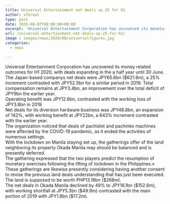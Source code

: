 ```yaml
---
title: Universal Entertainment net deals up 25 for H1
author: xforeal 
type: post
date: 2020-08-07T00:00:00+00:00
excerpt: 'Universal Entertainment Corporation has uncovered its monetary outcomes for H1 2020, with deals expanding in the a half year until 30 June '
url: /universal-entertainment-net-deals-up-25-for-h1/
image : images/news/2020/08/universalfigures.jpg
categories:
  - news

---
```

<p class="paragraph" style="margin: 0cm; margin-bottom: .0001pt; vertical-align: baseline;">
  <span class="normaltextrun">Universal Entertainment Corporation has uncovered its money related outcomes for H1 2020, with deals expanding in the a half year until 30 June. </span>
</p>

<p class="paragraph" style="margin: 0cm; margin-bottom: .0001pt; vertical-align: baseline;">
  <span class="normaltextrun" />
</p>

<p class="paragraph" style="margin: 0cm; margin-bottom: .0001pt; vertical-align: baseline;">
  <span class="normaltextrun">The Japan-based companys net deals were JPY65.6bn ($621.8m), a 25&percnt; increment contrasted with JPY52.5bn for a similar period in 2019. Total compensation remains at JPY3.4bn, an improvement over the total deficit of JPY9bn the earlier year. </span>
</p>

<p class="paragraph" style="margin: 0cm; margin-bottom: .0001pt; vertical-align: baseline;">
  <span class="normaltextrun" />
</p>

<p class="paragraph" style="margin: 0cm; margin-bottom: .0001pt; vertical-align: baseline;">
  <span class="normaltextrun">Operating benefit was JPY12.6bn, contrasted with the working loss of JPY3.8bn in 2019. </span><span data-ccp-props='{"134233117":true,"134233118":true,"201341983":0,"335559739":200,"335559740":240}' style="user-select: text; -webkit-user-drag: none; -webkit-tap-highlight-color: transparent;" />
</p>

<p class="paragraph" style="margin: 0cm; margin-bottom: .0001pt; vertical-align: baseline;">
  <span style="font-size: 9.0pt; font-family: 'Segoe UI',sans-serif;" />
</p>

<p class="paragraph" style="margin: 0cm; margin-bottom: .0001pt; vertical-align: baseline; user-select: text; -webkit-user-drag: none; -webkit-tap-highlight-color: transparent; overflow-wrap: break-word;">
  <span data-contrast="auto" style="user-select: text; -webkit-user-drag: none; -webkit-tap-highlight-color: transparent; font-variant-ligatures: none !important;" xml:lang="EN-GB"><span style="user-select: text; -webkit-user-drag: none; -webkit-tap-highlight-color: transparent; background-color: inherit;"><span class="normaltextrun">Net deals for its diversion hardware business was JPY48.8bn, an expansion of 142&percnt;, with working benefit at JPY22bn, a 643&percnt; increment contrasted with the earlier year. </span></span></span>
</p>

<p class="paragraph" style="margin: 0cm; margin-bottom: .0001pt; vertical-align: baseline;">
  <span class="normaltextrun" />
</p>

<p class="paragraph" style="margin: 0cm; margin-bottom: .0001pt; vertical-align: baseline;">
  <span class="normaltextrun">The organization noticed that deals of </span><span data-contrast="auto" style="user-select: text; -webkit-user-drag: none; -webkit-tap-highlight-color: transparent; font-variant-ligatures: none !important;" xml:lang="EN-GB"><span style="user-select: text; -webkit-user-drag: none; -webkit-tap-highlight-color: transparent; border-bottom: transparent; background-color: inherit; background-position-x: 0%; background-position-y: 100%;">pachislot </span></span><span data-contrast="auto" style="user-select: text; -webkit-user-drag: none; -webkit-tap-highlight-color: transparent; font-variant-ligatures: none !important;" xml:lang="EN-GB"><span style="user-select: text; -webkit-user-drag: none; -webkit-tap-highlight-color: transparent; background-color: inherit;">and pachinko machines were affected by the COVID-19 pandemic, as it ended the activities of numerous settings. </span></span><span data-ccp-props='{"134233117":true,"134233118":true,"201341983":0,"335559739":200,"335559740":240}' style="user-select: text; -webkit-user-drag: none; -webkit-tap-highlight-color: transparent;"><span class="eop" /></span>
</p>

<p class="paragraph" style="margin: 0cm; margin-bottom: .0001pt; vertical-align: baseline;">
  <span style="font-size: 9.0pt; font-family: 'Segoe UI',sans-serif;" />
</p>

<p class="paragraph" style="margin: 0cm; margin-bottom: .0001pt; vertical-align: baseline; user-select: text; -webkit-user-drag: none; -webkit-tap-highlight-color: transparent; overflow-wrap: break-word;">
  <span data-contrast="auto" style="user-select: text; -webkit-user-drag: none; -webkit-tap-highlight-color: transparent; font-variant-ligatures: none !important;" xml:lang="EN-GB"><span style="user-select: text; -webkit-user-drag: none; -webkit-tap-highlight-color: transparent; background-color: inherit;"><span class="normaltextrun">With the lockdown on Manila staying set up, the gatherings offer of the land neighboring its property Okada Manila may should be balanced and is presently deferred. </span></span></span>
</p>

<p class="paragraph" style="margin: 0cm; margin-bottom: .0001pt; vertical-align: baseline;">
  <span class="normaltextrun" />
</p>

<p class="paragraph" style="margin: 0cm; margin-bottom: .0001pt; vertical-align: baseline;">
  <span class="normaltextrun">The gathering expressed that the two players predict the resumption of monetary exercises following the lifting of lockdown in the Philippines.&#187; </span>
</p>

<p class="paragraph" style="margin: 0cm; margin-bottom: .0001pt; vertical-align: baseline;">
  <span class="normaltextrun" />
</p>

<p class="paragraph" style="margin: 0cm; margin-bottom: .0001pt; vertical-align: baseline;">
  <span class="normaltextrun">These gatherings are likewise presently considering having another consent to revise the previous land deals understanding that has just been executed. The land is supposed to be worth PHP13.18bn ($268m). </span><span data-ccp-props='{"134233117":true,"134233118":true,"201341983":0,"335559739":200,"335559740":240}' style="user-select: text; -webkit-user-drag: none; -webkit-tap-highlight-color: transparent;" />
</p>

<p class="paragraph" style="margin: 0cm; margin-bottom: .0001pt; vertical-align: baseline;">
  <span style="font-size: 9.0pt; font-family: 'Segoe UI',sans-serif;" />
</p>

<p class="paragraph" style="margin: 0cm; margin-bottom: .0001pt; vertical-align: baseline; user-select: text; -webkit-user-drag: none; -webkit-tap-highlight-color: transparent; overflow-wrap: break-word;">
  <span data-contrast="auto" style="user-select: text; -webkit-user-drag: none; -webkit-tap-highlight-color: transparent; font-variant-ligatures: none !important;" xml:lang="EN-GB"><span style="user-select: text; -webkit-user-drag: none; -webkit-tap-highlight-color: transparent; background-color: inherit;"><span class="normaltextrun">The net deals in Okada Manila declined by 49&percnt; to JPY16.1bn ($152.6m), with working shortfall at JPY5.3bn ($49.9m) contrasted with the main portion of 2019 with JPY1.8bn ($17.2m). </span></span></span><span data-ccp-props='{"134233117":true,"134233118":true,"201341983":0,"335559739":200,"335559740":240}' style="user-select: text; -webkit-user-drag: none; -webkit-tap-highlight-color: transparent;"><span class="eop" /></span>
</p>